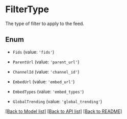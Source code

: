 # FilterType

The type of filter to apply to the feed.

## Enum

* `Fids` (value: `'fids'`)

* `ParentUrl` (value: `'parent_url'`)

* `ChannelId` (value: `'channel_id'`)

* `EmbedUrl` (value: `'embed_url'`)

* `EmbedTypes` (value: `'embed_types'`)

* `GlobalTrending` (value: `'global_trending'`)

[[Back to Model list]](../README.md#documentation-for-models) [[Back to API list]](../README.md#documentation-for-api-endpoints) [[Back to README]](../README.md)
